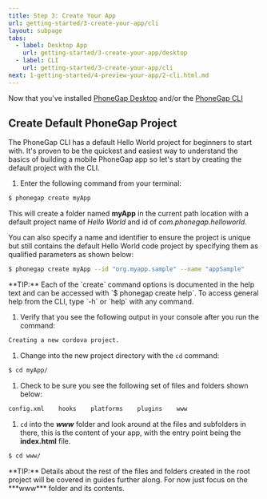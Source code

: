 ```yaml
---
title: Step 3: Create Your App
url: getting-started/3-create-your-app/cli
layout: subpage
tabs:
  - label: Desktop App
    url: getting-started/3-create-your-app/desktop
  - label: CLI
    url: getting-started/3-create-your-app/cli
next: 1-getting-started/4-preview-your-app/2-cli.html.md
---
```


Now that you've installed [PhoneGap Desktop](/getting-started/1-install-phonegap/desktop) and/or the [PhoneGap CLI](/getting-started/1-install-phonegap/cli)

## Create Default PhoneGap Project

The PhoneGap CLI has a default Hello World project for beginners to start with. It's proven to be the quickest and easiest way to understand the basics of building a mobile PhoneGap app so let's start by creating the default project with the CLI.

1. Enter the following command from your terminal:

  ```sh
  $ phonegap create myApp
  ```

   This will create a folder named **myApp** in the current path location with a default project name of *Hello World* and id of *com.phonegap.helloworld*.

   You can also specify a name and identifier to ensure the project is unique but still contains the default Hello World code project by specifying them as qualified parameters as shown below:

  ```sh
  $ phonegap create myApp --id "org.myapp.sample" --name "appSample"
  ```

   <div class="alert--tip">**TIP:** Each of the `create` command options is documented in the help text and can be accessed with `$ phonegap create help`. To access general help from the CLI, type `-h` or `help` with any command.</div>

1. Verify that you see the following output in your console after you run the command:

  ```sh
  Creating a new cordova project.
  ```

1. Change into the new project directory with the `cd` command:

  ```sh
  $ cd myApp/
  ```

1. Check to be sure you see the following set of files and folders shown below:

  ```sh
  config.xml    hooks    platforms    plugins    www
  ```

1. `cd` into the ***www*** folder and look around at the files and subfolders in there, this is the content of your app, with the entry point being the **index.html** file.

  ```sh
  $ cd www/
  ```

 <div class="alert--tip">**TIP:** Details about the rest of the files and folders created in the root project  will be covered in guides further along. For now just focus on the ***www*** folder and its contents.</div>
